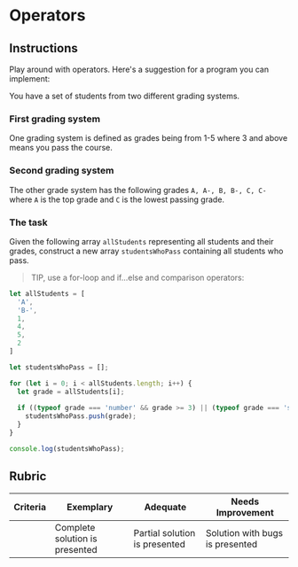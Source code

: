 # Operators

## Instructions

Play around with operators. Here's a suggestion for a program you can implement:

You have a set of students from two different grading systems.

### First grading system

One grading system is defined as grades being from 1-5 where 3 and above means you pass the course.

### Second grading system

The other grade system has the following grades `A, A-, B, B-, C, C-` where `A` is the top grade and `C` is the lowest passing grade.

### The task

Given the following array `allStudents` representing all students and their grades, construct a new array `studentsWhoPass` containing all students who pass.

> TIP, use a for-loop and if...else and comparison operators:

```javascript
let allStudents = [
  'A',
  'B-',
  1,
  4,
  5,
  2
]

let studentsWhoPass = [];

for (let i = 0; i < allStudents.length; i++) {
  let grade = allStudents[i];
  
  if ((typeof grade === 'number' && grade >= 3) || (typeof grade === 'string' && grade !== 'C-' && grade !== 'D' && grade !== 'F')) {
    studentsWhoPass.push(grade);
  }
}

console.log(studentsWhoPass);
```

## Rubric

| Criteria | Exemplary                      | Adequate                      | Needs Improvement               |
| -------- | ------------------------------ | ----------------------------- | ------------------------------- |
|          | Complete solution is presented | Partial solution is presented | Solution with bugs is presented |

